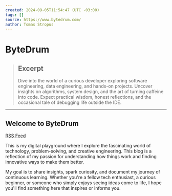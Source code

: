 ```yaml
---
created: 2024-09-05T11:54:47 (UTC -03:00)
tags: []
source: https://www.bytedrum.com/
author: Tomas Stropus
---
```


# ByteDrum

> ## Excerpt
> Dive into the world of a curious developer exploring software engineering, data engineering, and hands-on projects. Uncover insights on algorithms, system design, and the art of turning caffeine into code. Expect practical wisdom, honest reflections, and the occasional tale of debugging life outside the IDE.

---
## Welcome to ByteDrum

[RSS Feed](https://www.bytedrum.com/rss.xml "RSS Feed")

This is my digital playground where I explore the fascinating world of technology, problem-solving, and creative engineering. This blog is a reflection of my passion for understanding how things work and finding innovative ways to make them better.

My goal is to share insights, spark curiosity, and document my journey of continuous learning. Whether you're a fellow tech enthusiast, a curious beginner, or someone who simply enjoys seeing ideas come to life, I hope you'll find something here that inspires or informs you.
